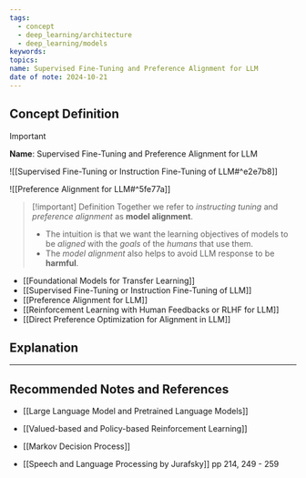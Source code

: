 ```yaml
---
tags:
  - concept
  - deep_learning/architecture
  - deep_learning/models
keywords: 
topics: 
name: Supervised Fine-Tuning and Preference Alignment for LLM
date of note: 2024-10-21
---
```


## Concept Definition

>[!important]
>**Name**: Supervised Fine-Tuning and Preference Alignment for LLM

![[Supervised Fine-Tuning or Instruction Fine-Tuning of LLM#^e2e7b8]]

![[Preference Alignment for LLM#^5fe77a]]

>[!important] Definition
>Together we refer to *instructing tuning* and *preference alignment* as **model alignment**. 
>- The intuition is that we want the learning objectives of models to be *aligned* with the *goals* of the *humans* that use them.
>- The *model alignment*  also helps to avoid LLM response to be **harmful**.

- [[Foundational Models for Transfer Learning]]
- [[Supervised Fine-Tuning or Instruction Fine-Tuning of LLM]]
- [[Preference Alignment for LLM]]
- [[Reinforcement Learning with Human Feedbacks or RLHF for LLM]]
- [[Direct Preference Optimization for Alignment in LLM]]




## Explanation








-----------
##  Recommended Notes and References



- [[Large Language Model and Pretrained Language Models]]



- [[Valued-based and Policy-based Reinforcement Learning]]
- [[Markov Decision Process]]

- [[Speech and Language Processing by Jurafsky]] pp 214, 249 - 259